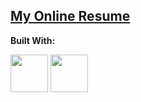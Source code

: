## <a href="https://myonlineresume-quezera.web.app/" target="_blank">My Online Resume</a>

**Built With:**
<p align="left"> 
  <img height="60" src="https://cdn.svgporn.com/logos/html-5.svg" width="60">
  <img height="60" src="https://cdn.svgporn.com/logos/css-3.svg" width="60">
</p>
